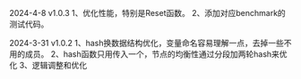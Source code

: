 
2024-4-8
v1.0.3
1、优化性能，特别是Reset函数。
2、添加对应benchmark的测试代码。

2024-3-31
v1.0.2
1、hash换数据结构优化，变量命名容易理解一点，去掉一些不用的成员。
2、hash函数只用传入一个，节点的均衡性通过分段加两轮hash来优化
3、逻辑调整和优化